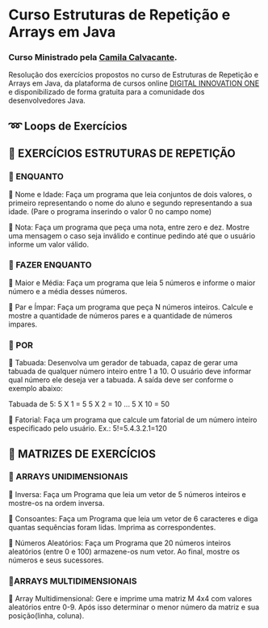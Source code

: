# Curso Estruturas de Repetição e Arrays em Java
### Curso Ministrado pela [Camila Calvacante](https://github.com/cami-la/loops-e-arrays#readme).
Resolução dos exercícios propostos no curso de Estruturas de Repetição e Arrays em Java, da plataforma de cursos online [DIGITAL INNOVATION ONE](https://dio.me/sign-up?ref=5ELSE53ECK) e disponibilizado de forma gratuita para a comunidade dos desenvolvedores Java.

## ➿ Loops de Exercícios

## 💭 EXERCÍCIOS ESTRUTURAS DE REPETIÇÃO
### 📝 ENQUANTO
🔸 Nome e Idade: Faça um programa que leia conjuntos de dois valores, o primeiro representando o nome do aluno e segundo representando a sua idade. (Pare o programa inserindo o valor 0 no campo nome)

🔸 Nota: Faça um programa que peça uma nota, entre zero e dez. Mostre uma mensagem o caso seja inválido e continue pedindo até que o usuário informe um valor válido.

### 📝 FAZER ENQUANTO
🔸 Maior e Média: Faça um programa que leia 5 números e informe o maior número e a média desses números.

🔸 Par e Ímpar: Faça um programa que peça N números inteiros. Calcule e mostre a quantidade de números pares e a quantidade de números impares.

### 📝 POR
🔸 Tabuada: Desenvolva um gerador de tabuada, capaz de gerar uma tabuada de qualquer número inteiro entre 1 a 10. O usuário deve informar qual número ele deseja ver a tabuada. A saída deve ser conforme o exemplo abaixo:

Tabuada de 5:
5 X 1 = 5
5 X 2 = 10
...
5 X 10 = 50

🔸 Fatorial: Faça um programa que calcule um fatorial de um número inteiro especificado pelo usuário.
Ex.: 5!=5.4.3.2.1=120

## 💭 MATRIZES DE EXERCÍCIOS 
### 📝 ARRAYS UNIDIMENSIONAIS
🔹 Inversa: Faça um Programa que leia um vetor de 5 números inteiros e mostre-os na ordem inversa.

🔹 Consoantes: Faça um Programa que leia um vetor de 6 caracteres e diga quantas sequências foram lidas. Imprima as correspondentes.

🔹 Números Aleatórios: Faça um Programa que 20 números inteiros aleatórios (entre 0 e 100) armazene-os num vetor. Ao final, mostre os números e seus sucessores.

### 📝ARRAYS MULTIDIMENSIONAIS
🔹 Array Multidimensional: Gere e imprime uma matriz M 4x4 com valores aleatórios entre 0-9. Após isso determinar o menor número da matriz e sua posição(linha, coluna).

